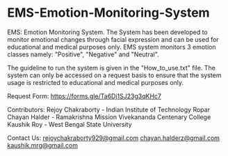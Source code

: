 # EMS-Emotion-Monitoring-System
EMS: Emotion Monitoring System.
The System has been developed to monitor emotional changes through facial expression and can be used for educational and medical purposes only.
EMS system monitors 3 emotion classes namely: "Positive", "Negative" and "Neutral".

The guideline to run the system is given in the "How_to_use.txt" file. The system can only be accessed on a request basis to ensure that the system usage is restricted to educational and medical purposes only.

Request Form: https://forms.gle/Ta6Dj1SJ23g3qKHc7 

Contributors:
Rejoy Chakraborty - Indian Institute of Technology Ropar
Chayan Halder - Ramakrishna Mission Vivekananda Centenary College
Kaushik Roy -  West Bengal State University

Contact Us:
rejoychakraborty929@gmail.com
chayan.halderz@gmail.com
kaushik.mrg@gmail.com
